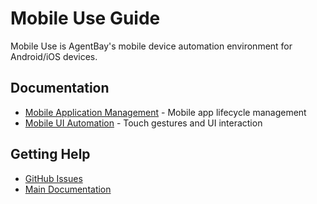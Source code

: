# Mobile Use Guide

Mobile Use is AgentBay's mobile device automation environment for Android/iOS devices.

## Documentation

- [Mobile Application Management](mobile-application-management.md) - Mobile app lifecycle management
- [Mobile UI Automation](mobile-ui-automation.md) - Touch gestures and UI interaction

## Getting Help

- [GitHub Issues](https://github.com/aliyun/wuying-agentbay-sdk/issues)
- [Main Documentation](../../README.md)
